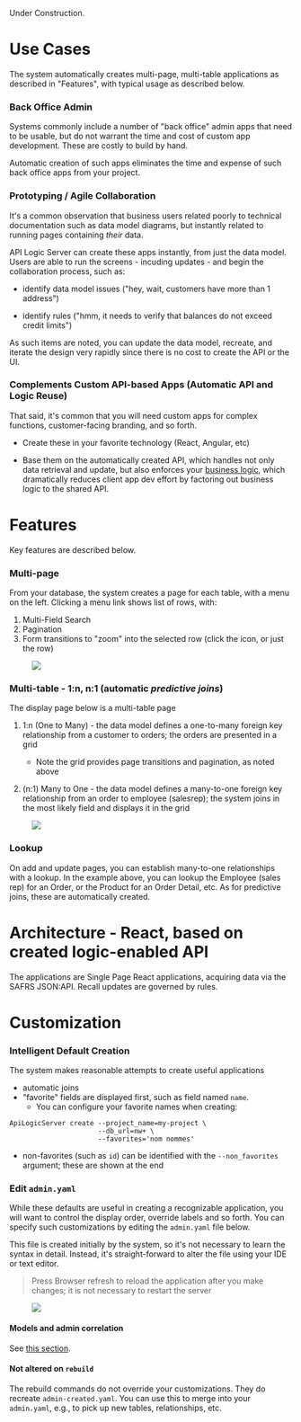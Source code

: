 Under Construction.  

# Use Cases
The system automatically creates multi-page, multi-table applications as described in "Features", with typical usage as described below.

### Back Office Admin
Systems commonly include a number of "back office" admin apps that need to be usable, but do not warrant the time and cost of custom app development.  These are costly to build by hand.

Automatic creation of such apps eliminates the time and expense of such back office apps from your project.

### Prototyping / Agile Collaboration
It's a common observation that business users related poorly to technical documentation such as data model diagrams, but instantly related to running pages containing _their_ data.

API Logic Server can create these apps instantly, from just the data model.  Users are able to run the screens - incuding updates - and begin the collaboration process, such as:
* identify data model issues ("hey, wait, customers have more than 1 address")


* identify rules ("hmm, it needs to verify that balances do not exceed credit limits")

As such items are noted, you can update the data model, recreate, and iterate the design very rapidly since there is no cost to create the API or the UI.

### Complements Custom API-based Apps (Automatic API and Logic Reuse)

That said, it's common that you will need custom apps for complex functions, customer-facing branding, and so forth.

* Create these in your favorite technology (React, Angular, etc)


* Base them on the automatically created API, which handles not only data retrieval and update, but also enforces your [business logic](https://github.com/valhuber/ApiLogicServer/wiki/Logic:-Rules-plus-Python), which dramatically reduces client app dev effort by factoring out business logic to the shared API.

# Features
Key features are described below.

### Multi-page

From your database, the system creates a page for each table, with a menu on the left.  Clicking a menu link shows list of rows, with:
1. Multi-Field Search
2. Pagination
3. Form transitions to "zoom" into the selected row (click the icon, or just the row)

<figure><img src="https://github.com/valhuber/ApiLogicServer/wiki/images/ui-admin/multi-page.png?raw=true"></figure>


### Multi-table - 1:n, n:1 (automatic _predictive joins_)

The display page below is a multi-table page

1. 1:n (One to Many) - the data model defines a one-to-many foreign key relationship from a customer to orders; the orders are presented in a grid

   * Note the grid provides page transitions and pagination, as noted above


2. (n:1) Many to One - the data model defines a many-to-one foreign key relationship from an order to employee (salesrep); the system joins in the most likely field and displays it in the grid


<figure><img src="https://github.com/valhuber/ApiLogicServer/wiki/images/ui-admin/multi-table.png?raw=true"></figure>


### Lookup
On add and update pages, you can establish many-to-one relationships with a lookup.  In the example above, you can lookup the Employee (sales rep) for an Order, or the Product for an Order Detail, etc.  As for predictive joins, these are automatically created.

# Architecture - React, based on created logic-enabled API
The applications are Single Page React applications, acquiring data via the SAFRS JSON:API.  Recall updates are governed by rules.


# Customization

### Intelligent Default Creation
The system makes reasonable attempts to create useful applications
* automatic joins
* "favorite" fields are displayed first, such as field named `name`.
  * You can configure your favorite names when creating:
```
ApiLogicServer create --project_name=my-project \
                      --db_url=nw+ \
                      --favorites='nom nommes'
```
* non-favorites (such as `id`) can be identified with the `--non_favorites` argument; these are shown at the end

### Edit `admin.yaml`

While these defaults are useful in creating a recognizable application, you will want to control the display order, override labels and so forth.  You can specify such customizations by editing the `admin.yaml` file below.

This file is created initially by the system, so it's not necessary to learn the syntax in detail.  Instead, it's straight-forward to alter the file using your IDE or text editor.

  > Press Browser refresh to reload the application after you make changes; it is not necessary to restart the server

<figure><img src="https://github.com/valhuber/ApiLogicServer/wiki/images/ui-admin/admin-yaml.png?raw=true"></figure>

#### Models and admin correlation

See [this section](https://github.com/valhuber/ApiLogicServer/wiki#data-model-classes).

#### Not altered on `rebuild`
The rebuild commands do not override your customizations.  They do recreate `admin-created.yaml`.  You can use this to merge into your `admin.yaml`, e.g., to pick up new tables, relationships, etc.